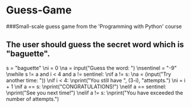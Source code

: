 # Guess-Game
###Small-scale guess game from the 'Programming with Python' course

## The user should guess the secret word which is "baguette".

s = "baguette"
\ni = 0
\na = input("Guess the word: ")
\nsentinel = "-9"
\nwhile s != a and i < 4 and a != sentinel:
    \nif a != s:
        \na = (input("Try another time: "))
    \nif i < 4:
        \nprint("You still have ", (3-i), "attempts.")
    \ni = i + 1
\nif a == s:
    \nprint("CONGRATULATIONS!")
\nelif a == sentinel:
    \nprint("See you next time!")
\nelif a != s:
    \nprint("You have exceeded the number of attempts.")
